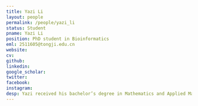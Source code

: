```yaml
---
title: Yazi Li
layout: people
permalink: /people/yazi_li
status: Student
pname: Yazi Li
position: PhD student in Bioinformatics
eml: 2511605@tongji.edu.cn
website: 
cv: 
github:
linkedin:
google_scholar:
twitter:
facebook: 
instagram:
desp: Yazi received his bachelor’s degree in Mathematics and Applied Mathematics from Hainan University in 2025. His research focuses on constructing single-cell large language models and applying them to predicting single-cell perturbation responses.
---
```

